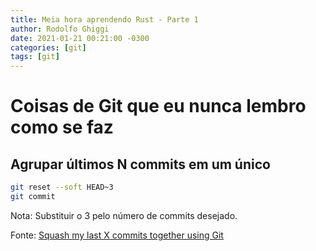 ```yaml
---
title: Meia hora aprendendo Rust - Parte 1
author: Rodolfo Ghiggi
date: 2021-01-21 00:21:00 -0300
categories: [git]
tags: [git]
---
```


# Coisas de Git que eu nunca lembro como se faz

## Agrupar últimos N commits em um único
```bash
git reset --soft HEAD~3
git commit
```
Nota: Substituir o 3 pelo número de commits desejado.

Fonte: [Squash my last X commits together using Git](https://stackoverflow.com/questions/5189560/squash-my-last-x-commits-together-using-git)
